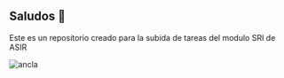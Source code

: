 ##  Saludos 👋

 Este es un repositorio creado para la subida de tareas del modulo SRI de ASIR

![ancla](https://github.com/HerreraAngel/RSI/blob/main/TAREA2/IMGS/ANCLA%20DE%20CARPETA.JPG)
